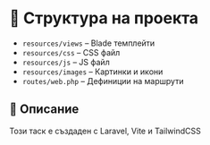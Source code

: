 # 📂 Структура на проекта
- `resources/views` – Blade темплейти  
- `resources/css` – CSS файл
- `resources/js` – JS файл  
- `resources/images` – Картинки и икони 
- `routes/web.php` – Дефиниции на маршрути

## 📝 Описание
Този таск е създаден с Laravel, Vite и TailwindCSS
